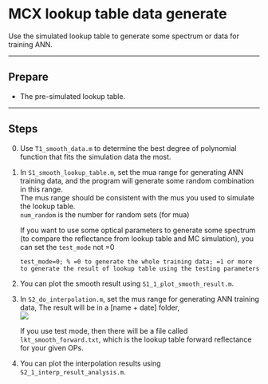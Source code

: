 # MCX lookup table data generate
Use the simulated lookup table to generate some spectrum or data for training ANN.  

---

## Prepare
* The pre-simulated lookup table.  

---

## Steps
0. Use `T1_smooth_data.m` to determine the best degree of polynomial function that fits the simulation data the most.  

1. In `S1_smooth_lookup_table.m`, set the mua range for generating ANN training data, and the program will generate some random combination in this range.  
    The mus range should be consistent with the mus you used to simulate the lookup table.  
    `num_random` is the number for random sets (for mua)
    
    If you want to use some optical parameters to generate some spectrum (to compare the reflectance from lookup table and MC simulation), you can set the `test_mode` not =0  
    ```matlab=36
    test_mode=0; % =0 to generate the whole training data; =1 or more to generate the result of lookup table using the testing parameters
    ```

2. You can plot the smooth result using `S1_1_plot_smooth_result.m`.
        
3. In `S2_do_interpolation.m`, set the mus range for generating ANN training data,
    The result will be in a [name + date] folder,  
    ![](https://i.imgur.com/7HzjD75.png)  
    
    If you use test mode, then there will be a file called `lkt_smooth_forward.txt`, which is the lookup table forward reflectance for your given OPs.

4. You can plot the interpolation results using `S2_1_interp_result_analysis.m`.

